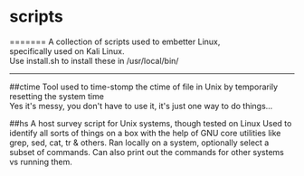 # scripts
=======
A collection of scripts used to embetter Linux, <br>
specifically used on Kali Linux.<br>
Use install.sh to install these in /usr/local/bin/<br>
<hr>
##ctime
Tool used to time-stomp the ctime of file in Unix by temporarily resetting the system time<br/>
Yes it's messy, you don't have to use it, it's just one way to do things...<br/>

##hs
A host survey script for Unix systems, though tested on Linux
Used to identify all sorts of things on a box with the help of
GNU core utilities like grep, sed, cat, tr & others.
Ran locally on a system, optionally select a subset of commands.
Can also print out the commands for other systems vs running them.
